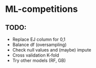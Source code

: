 # ML-competitions

## TODO:
 - Replace EJ column for 0,1
 - Balance df (oversampling)
 - Check null values and (maybe) impute
 - Cross validation K-fold
 - Try other models (RF, GB)
